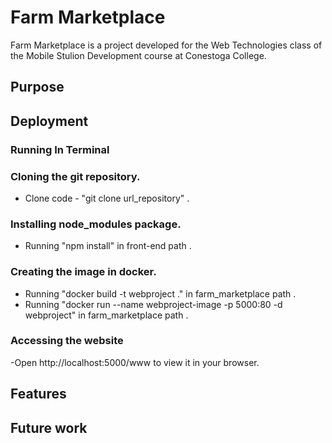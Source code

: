 # Farm Marketplace

Farm Marketplace is a project developed for the Web Technologies class of the Mobile Stulion Development course at Conestoga College.

## Purpose


## Deployment

### Running In Terminal

### Cloning the git repository.

- Clone code - "git clone url_repository" .

### Installing node_modules package.
- Running "npm install" in front-end path .

### Creating the image in docker.

- Running "docker build -t webproject ." in farm_marketplace path .
- Running "docker run --name webproject-image -p 5000:80 -d webproject" in farm_marketplace path .

### Accessing the website

-Open http://localhost:5000/www to view it in your browser.

## Features

## Future work
